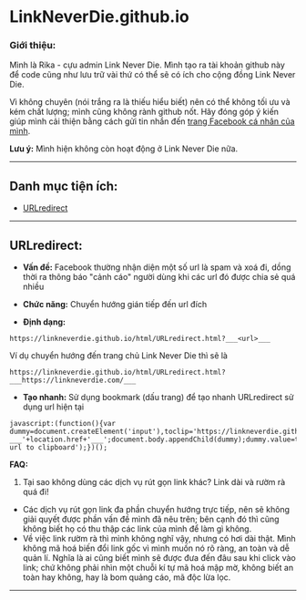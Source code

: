 # LinkNeverDie.github.io
 
### Giới thiệu:
Mình là Rika - cựu admin Link Never Die. Mình tạo ra tài khoản github này để code cũng như lưu trữ vài thứ có thể sẽ có ích cho cộng đồng Link Never Die.

Vì không chuyên (nói trắng ra là thiếu hiểu biết) nên có thể không tối ưu và kém chất lượng; mình cũng không rành github nốt. Hãy đóng góp ý kiến giúp mình cải thiện bằng cách gửi tin nhắn đến [trang Facebook cá nhân của mình](https://www.facebook.com/messages/t/NguyenThaoRi "Rika Nguyễn").

__Lưu ý:__ Mình hiện không còn hoạt động ở Link Never Die nữa.

---
## Danh mục tiện ích:
- [URLredirect](#urlredirect)
---
## URLredirect:

- __Vấn đề:__ Facebook thường nhận diện một số url là spam và xoá đi, dồng thời ra thông báo "cảnh cáo" người dùng khi các url đó được chia sẻ quá nhiều

- __Chức năng:__ Chuyển hướng gián tiếp đến url đích

* __Định dạng:__ 
```
https://linkneverdie.github.io/html/URLredirect.html?___<url>___
```
Ví dụ chuyển hướng đến trang chủ Link Never Die thì sẽ là

```
https://linkneverdie.github.io/html/URLredirect.html?___https://linkneverdie.com/___
```

- __Tạo nhanh:__ Sử dụng bookmark (dấu trang) để tạo nhanh URLredirect sử dụng url hiện tại
```
javascript:(function(){var dummy=document.createElement('input'),toclip='https://linkneverdie.github.io/html/URLredirect.html?___'+location.href+'___';document.body.appendChild(dummy);dummy.value=toclip;dummy.select();document.execCommand('copy');document.body.removeChild(dummy);alert('Generated url to clipboard');})();
```
__FAQ:__
1. Tại sao không dùng các dịch vụ rút gọn link khác? Link dài và rườm rà quá đi!
- Các dịch vụ rút gọn link đa phần chuyển hướng trực tiếp, nên sẽ không giải quyết được phần vấn đề mình đã nêu trên; bên cạnh đó thì cũng không biết họ có thu thập các link của mình để làm gì không.
- Về việc link rườm rà thì mình không nghĩ vậy, nhưng có hơi dài thật. Mình không mã hoá biến đổi link gốc vì mình muốn nó rõ ràng, an toàn và dễ quản lí. Nghĩa là ai cũng biết mình sẽ được đưa đến đâu sau khi click vào link; chứ không phải nhìn một chuỗi kí tự mã hoá mập mờ, không biết an toàn hay không, hay là bom quảng cáo, mã độc lừa lọc.
---

